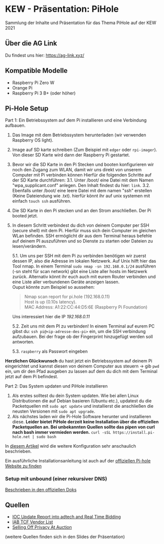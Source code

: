 # KEW - Präsentation: PiHole

Sammlung der Inhalte und Präsentation für das Thema PiHole auf der KEW 2021

## Über die AG Link

Du findest uns hier: https://ag-link.xyz/

## Kompatible Modelle
  - Raspberry Pi Zero W
  - Orange Pi
  - Raspberry Pi 3 B+ (oder höher)

## Pi-Hole Setup
Part 1: Ein Betriebssystem auf dem Pi installieren und eine Verbindung aufbauen.

1. Das Image mit dem Betriebssystem herunterladen (wir verwenden Raspberry OS light).
2. Image auf SD karte schreiben (Zum Beispiel mit `edger` oder `rpi-imager`). Von dieser
  SD Karte wird dann der Raspberry Pi gestartet.
3. Bevor wir die SD Karte in den Pi Stecken und booten konfigurieren wir noch den 
  Zugang zum WLAN, damit wir uns direkt von unserem Computer mit Pi verbinden können
  Hierfür die folgenden Schritte auf der SD Karte durchführen:
  3.1. Unter /boot/ eine Datei mit dem Namen "wpa_supplicant.conf" anlegen. Den 
    Inhalt findest du hier: `link`.
  3.2. Ebenfalls unter /boot/ eine leere Datei mit dem namen "ssh" erstellen (Keine 
    Dateiendung wie .txt). hierfür könnt ihr auf unix systemen mit einfach `touch ssh` 
    ausführen.
4. Die SD Karte in den Pi stecken und an den Strom anschließen. Der Pi booted jetzt.
5. In diesem Schritt verbindest du dich von deinem Computer per SSH (secure shell) 
  mit dem Pi. Hierfür muss sich dein Computer im gleichen WLan befinden. SSH ermöglicht
  dir aus dem Terminal heraus befehle auf deinem PI auszuführen und so Dienste zu starten
  oder Dateien zu lesen/verändern. 
      
    5.1. Um uns per SSH mit dem Pi zu verbinden benötigen wir zuerst dessen IP, also die Adresse
      im lokalen Netzwerk. Auf Unix hilft hier das Tool nmap. In einem Terminal 
      `sudo nmap -sn 192.168.0.1/24` ausführen (-sn steht für scan network) gibt eine Liste aller 
      hosts im Netzwerk zurück. Alternativ könnt ihr euch auch mit eurem Router verbinden und 
      eine Liste aller verbundenen Geräte anzeigen lassen.  
      Ouput könnte zum Beispiel so aussehen:
      > Nmap scan report for pi.hole (192.168.0.11) <br>
      > Host is up (0.10s latency). <br>
      > MAC Address: A1:22:CC:44:D5:6E (Raspberry Pi Foundation)
    
      Uns interessiert hier die IP *192.168.0.11*
  
    5.2. Zeit uns mit dem PI zu verbinden! In einem Terminal auf eurem PC gibst du:
      `ssh pi@<ip-adresse-des-pi>` ein, um die SSH verbindung aufzubauen.
      Bei der frage ob der Fingerprint hinzugefügt werden soll <yes> antworten.
      
    5.3. `raspberry` als Passwort eingeben
    
**Herzlichen Glückwunsch** du hast jetzt ein Betriebssystem auf deinem Pi eingerichtet 
und kannst diesen von deinem Computer aus steuern 
  -> gib `pwd` ein, um dir den Pfad ausgeben zu lassen auf dem du dich mit dem Terminal
  jetzt auf dem Pi befindest.


Part 2: Das System updaten und PiHole installieren
1. Als erstes solltest du dein System updaten. Wie bei allen Linux Distributionen die auf 
  Debian basieren (Ubuntu etc.), updatest du die Packetquellen mit `sudo apt update` und 
  installierst die anschließen die neusten Versionen mit `sudo apt upgrade`.
2. Als nächstes laden wir die Pi-Hole Software herunter und installieren diese.
  **Leider bietet PiHole derzeit keine Installation über die offiziellen Packetquellen an. Bei unbekannten Quellen sollte das pipen von curl nach bash immer vermieden werden.**
  `curl -sSL https://install.pi-hole.net | sudo bash`

In [diesem Artikel](https://medium.com/swlh/how-to-set-up-pi-hole-2293246dc8ed) wird die weitere Konfiguration sehr anschaulich beschrieben.

Ein ausführliche Installationsanleitung ist auch auf der [offiziellen Pi-hole Website zu finden](https://github.com/pi-hole/pi-hole/#one-step-automated-install)

### Setup mit unbound (einer rekursiver DNS)
[Beschrieben in den offiziellen Doks](https://docs.pi-hole.net/guides/dns/unbound/)

## Quellen

* [IOC Update Report into adtech and Real Time Bidding](assets/rtb/adtech-real-time-bidding-report-201906.pdf)
* [IAB TCF Vendor List](https://iabeurope.eu/vendor-list-tcf-v2-0/)
* [Selling Off Privacy At Auction](assets/rtb/SellingOffPrivacyAtAuction.pdf)

(weitere Quellen finden sich in den Slides der Präsentation)
